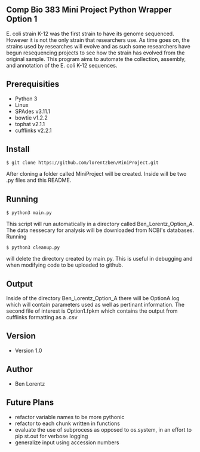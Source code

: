Comp Bio 383 Mini Project Python Wrapper Option 1
-------------------------------------------------
E. coli strain K-12 was the first strain to have its genome sequenced. However it is not the only strain that researchers use.
As time goes on, the strains used by researches will evolve and as such some researchers have begun resequencing projects to see how the strain has evolved from the original sample. 
This program aims to automate the collection, assembly, and annotation of the E. coli K-12 sequences. 

## Prerequisities
* Python 3
* Linux
* SPAdes v3.11.1
* bowtie v1.2.2
* tophat v2.1.1
* cufflinks v2.2.1 
## Install

```shell
$ git clone https://github.com/lorentzben/MiniProject.git
```

After cloning a folder called MiniProject will be created. Inside will be two .py files and this README. 

## Running 
```shell
$ python3 main.py
```
This script will run automatically in a directory called Ben_Lorentz_Option_A. The data nessecary for analysis will be downloaded from NCBI's databases. 
Running
```shell
$ python3 cleanup.py
```
will delete the directory created by main.py. This is useful in debugging and when modifying code to be uploaded to github. 
## Output
Inside of the directory Ben_Lorentz_Option_A there will be OptionA.log which will contain parameters used as well as pertinant information. 
The second file of interest is Option1.fpkm which contains the output from cufflinks formatting as a .csv

## Version
* Version 1.0

## Author
* Ben Lorentz

## Future Plans
* refactor variable names to be more pythonic
* refactor to each chunk written in functions
* evaluate the use of subprocess as opposed to os.system, in an effort to pip st.out for verbose logging
* generalize input using accession numbers 
